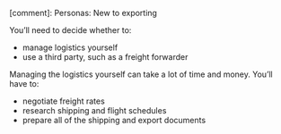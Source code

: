[comment]: Personas: New to exporting

You&rsquo;ll need to decide whether to:

- manage logistics yourself
- use a third party, such as a freight forwarder

Managing the logistics yourself can take a lot of time and money. You&rsquo;ll have to:

- negotiate freight rates
- research shipping and flight schedules
- prepare all of the shipping and export documents
